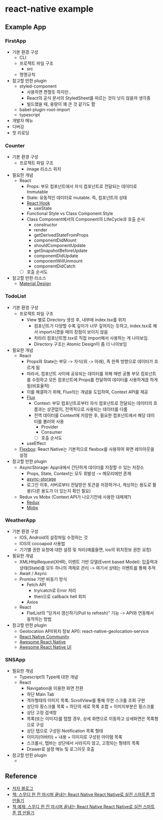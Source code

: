# react-native example

## Example App

### FirstApp

- 기본 환경 구성
  - CLI
  - 프로젝트 파일 구조
    - src
  - 명명규칙
- 참고할 만한 plugin
  - styled-component
    - 사용하면 편할듯 하지만..
    - React의 공식 문서의 StyledSheet를 따르는 것이 낫지 않을까 생각중
    - 빌드했을 때, 용량이 꽤 큰 것 같기도 함
  - babel-plugin-root-import
  - typescript
- 개발자 메뉴
- 디버깅
- 핫 리로딩

### Counter

- 기본 환경 구성
  - 프로젝트 파일 구조
    - image 리소스 위치
- 필요한 개념
  - React
    - Props: 부모 컴포넌트에서 자식 컴포넌트로 전달되는 데이터로 Immutable
    - State: 유동적인 데이터로 mutable. 즉, 컴포넌트의 상태
    - [React Hook](https://ko.reactjs.org/docs/hooks-intro.html)
      - useState
    - Functional Style vs Class Component Style
    - Class Component에서의 Component의 LifeCycle과 호출 순서
      - constructor
      - render
      - getDerivedStateFromProps
      - componentDidMount
      - shouldComponentUpdate
      - getSnapshotBeforeUpdate
      - componentDidUpdate
      - componentWillUnmount
      - componentDidCatch
    - [ ] 호출 순서도
- 참고할 만한 리소스
  - [Material Design](https://material.io)

### TodoList

- 기본 환경 구성
  - 프로젝트 파일 구조
    - View 별로 Directory 생성 후, 내부에 index.tsx를 위치
      - 컴포넌트가 다양할 수록 깊이가 너무 깊어지는 듯하고, index.tsx로 해서 import시켰을 때의 장점이 보이지 않음
      - 차라리 컴포넌트명.tsx로 직접 import해서 사용하는 게 나아보임.
      - Directory 구조는 Atomic Design이 좀 더 나아보임
- 필요한 개념
  - React
    - Props와 State는 부모 -> 자식(위 -> 아래), 즉 한쪽 방향으로 데이터가 흐르게 됨
    - 따라서, 컴포넌트 사이에 공유되는 데이터를 위해 매번 공통 부모 컴포넌트를 수정하고 모든 컴포넌트에 Props를 전달하여 데이터를 사용하게끔 하게 됨(비효율적)
    - 이를 해결하기 위해, Flux라는 개념을 도입하여, Context API를 제공
    - [Flux](https://reactjs.org/blog/2014/05/06/flux.html)
      - Context: 부모 컴포넌트로부터 자식 컴포넌트로 전달되는 데이터의 흐름과는 상관없이, 전역적으로 사용되는 데이터를 다룸
      - 전역 데이터를 Context에 저장한 후, 필요한 컴포넌트에서 해당 데이터를 불러와 사용
        - Provider
        - Consumer
        - [ ] 호출 순서도
    - useEffect
  - [Flexbox](https://developer.mozilla.org/ko/docs/Web/CSS/CSS_Flexible_Box_Layout/Flexbox의_기본_개념): React Native는 기본적으로 flexbox를 사용하여 화면 레이아웃을 설정
- 참고할 만한 plugin
  - AsyncStorage: App내에서 간단하게 데이터를 저장할 수 있는 저장소
    - Props, State, Context는 모두 휘발성 -> 메모리에만 존재
    - [async-storage](https://github.com/react-native-community/react-native-async-storage)
    - 로그인 이후, 서버로부터 전달받은 토큰을 저장하거나, 캐싱하는 용도로 활용(다른 용도가 더 있는지 확인 필요)
  - Redux vs Mobx (Context API가 나오기전에 사용한 대체제?)
    - [Redux](https://redux.js.org)
    - [Mobx](https://mobx.js.org/README.html)

### WeatherApp

- 기본 환경 구성
  - IOS, Android의 설정파일 수정하는 것
  - IOS의 cocoapod 사용법
  - 기기별 권한 요청에 대한 설정 및 처리(예를들면, ios의 위치정보 권한 요청)
- 필요한 개념
  - XMLHttpRequest(XHR), 이벤트 기반 모델(Event based Model): 입출력과 상태(State)를 모두 하나의 객체로 관리 -> 여기서 상태는 이벤트를 통해 추적
  - Await / Async
  - Promise 기반 비동기 방식
    - Fetch API
      - try/catch로 Error 처리
      - then으로 callback hell 회피
    - Axios
  - React
    - FlatList의 "당겨서 갱신하기(Pull to refresh)" 기능 -> API와 연동해서 동작하는 방법
- 참고할 만한 plugin
  - Geolocation API(위치 정보 API): react-native-geolocation-service
  - [React Native Community](https://github.com/react-native-community)
  - [Awesome React Native](https://github.com/jondot/awesome-react-native)
  - [Awesome React Native UI](https://github.com/madhavanmalolan/awesome-reactnative-ui)

### SNSApp

- 필요한 개념
  - Typescript의 Type에 대한 개념
  - React
    - Navigation을 이용한 화면 전환
    - 하단 Main Tab
    - 격자형태의 이미지 목록: ScrollView를 통해 무한 스크롤 조회 구현
    - 상단의 횡스크롤 목록 + 하단의 세로 목록 조합 + 이미지부분은 횡스크롤
    - 상단 고정 검색창
    - 목록(또는 이미지)를 탭할 경우, 상세 화면으로 이동하고 상세화면은 목록형으로 구성
    - 상단 탭으로 구성된 Notification 목록 형태
    - 이미지(아바타) + 내용 + 이미지로 구성된 아이템 목록
    - 스크롤시, 탭바는 상단에서 사라지지 않고, 고정되는 형태의 목록
    - Drawer로 설정 메뉴 및 로그아웃 호출
- 참고할 만한 plugin
  - [React Navigation]:(https://reactnavigation.org/docs/getting-started/)

## Reference

- [저자 블로그](https://dev-yakuza.github.io/ko/react-native/)
- [책: 스무디 한 잔 마시며 끝내는 React Native React Native로 실전 스마트폰 앱 만들기](http://www.kyobobook.co.kr/product/detailViewKor.laf?ejkGb=KOR&mallGb=KOR&barcode=9791190014625&orderClick=LEa&Kc=)
- [책 예제: 스무디 한 잔 마시며 끝내는 React Native React Native로 실전 스마트폰 앱 만들기](https://github.com/bjpublic/Reactnative)
